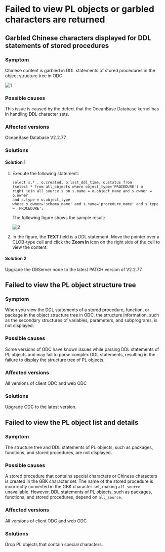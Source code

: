 Failed to view PL objects or garbled characters are returned
===================================

Garbled Chinese characters displayed for DDL statements of stored procedures
----------------------------------

### Symptom

Chinese content is garbled in DDL statements of stored procedures in the object structure tree in ODC.

![1](https://obbusiness-private.oss-cn-shanghai.aliyuncs.com/doc/img/odc/420/1300.troubleshooting/300.common-troubleshooting/400.pl-object/400.viewing-pl-objects-fails-or-garbled/1EN.png)

### Possible causes

This issue is caused by the defect that the OceanBase Database kernel has in handling DDL character sets.

### Affected versions

OceanBase Database V2.2.77

### Solutions

#### Solution 1

1. Execute the following statement:

   ```plaintext
   select s.* , o.created, o.last_ddl_time, o.status from
   (select * from all_objects where object_type='PROCEDURE') o
   right join all_source s on s.name = o.object_name and s.owner = o.owner
   and s.type = o.object_type
   where s.owner='schema_name' and s.name='procedure_name' and s.type = 'PROCEDURE';
   ```

   The following figure shows the sample result:

   ![2](https://obbusiness-private.oss-cn-shanghai.aliyuncs.com/doc/img/odc/KB/3.common-troubleshooting/4.pl-object/4.viewing-pl-objects-fails-or-garbled/2.png)

2. In the figure, the **TEXT** field is a DDL statement. Move the pointer over a CLOB-type cell and click the **Zoom In** icon on the right side of the cell to view the content.

#### Solution 2

Upgrade the OBServer node to the latest PATCH version of V2.2.77.

Failed to view the PL object structure tree
----------------------------------

### Symptom

When you view the DDL statements of a stored procedure, function, or package in the object structure tree in ODC, the structure information, such as the secondary structures of variables, parameters, and subprograms, is not displayed.

### Possible causes

Some versions of ODC have known issues while parsing DDL statements of PL objects and may fail to parse complex DDL statements, resulting in the failure to display the structure tree of PL objects.

### Affected versions

All versions of client ODC and web ODC

### Solutions

Upgrade ODC to the latest version.

Failed to view the PL object list and details
------------------------------------

### Symptom

The structure tree and DDL statements of PL objects, such as packages, functions, and stored procedures, are not displayed.

### Possible causes

A stored procedure that contains special characters or Chinese characters is created in the GBK character set. The name of the stored procedure is incorrectly converted in the GBK character set, making `all_source` unavailable. However, DDL statements of PL objects, such as packages, functions, and stored procedures, depend on `all_source`.

### Affected versions

All versions of client ODC and web ODC

### Solutions

Drop PL objects that contain special characters.
